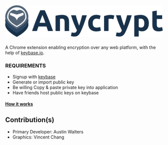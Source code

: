 ![AnyCrypt](images/logo-with-text.png)
========

A Chrome extension enabling encryption over any web platform, with the help of [keybase.io](https://keybase.io/).

### REQUIREMENTS

* Signup with [keybase](https://keybase.io)
* Generate or import public key
* Be willing Copy & paste private key into application
* Have friends host public keys on keybase

#### [How it works](http://lettergram.github.io/AnyCrypt/)

## Contribution(s)

* Primary Developer: Austin Walters
* Graphics: Vincent Chang

